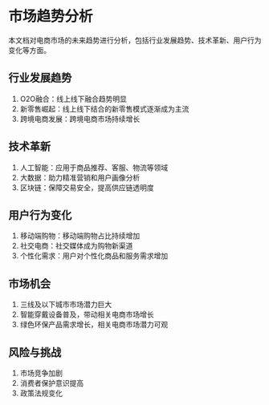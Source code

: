 # 市场趋势分析

本文档对电商市场的未来趋势进行分析，包括行业发展趋势、技术革新、用户行为变化等方面。

## 行业发展趋势

1. O2O融合：线上线下融合趋势明显
2. 新零售崛起：线上线下结合的新零售模式逐渐成为主流
3. 跨境电商发展：跨境电商市场持续增长

## 技术革新

1. 人工智能：应用于商品推荐、客服、物流等领域
2. 大数据：助力精准营销和用户画像分析
3. 区块链：保障交易安全，提高供应链透明度

## 用户行为变化

1. 移动端购物：移动端购物占比持续增加
2. 社交电商：社交媒体成为购物新渠道
3. 个性化需求：用户对个性化商品和服务需求增加

## 市场机会

1. 三线及以下城市市场潜力巨大
2. 智能穿戴设备普及，带动相关电商市场增长
3. 绿色环保产品需求增长，相关电商市场潜力可观

## 风险与挑战

1. 市场竞争加剧
2. 消费者保护意识提高
3. 政策法规变化